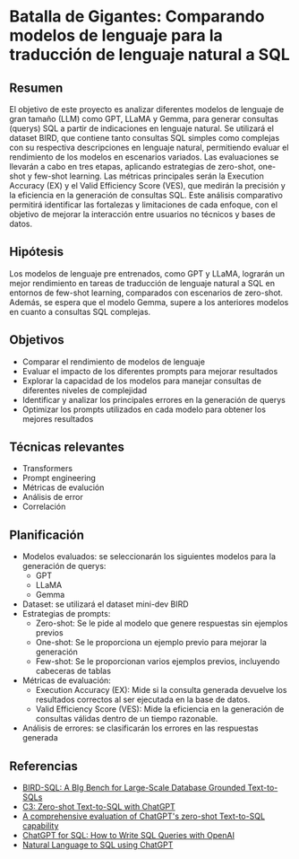 # Batalla de Gigantes: Comparando modelos de lenguaje para la traducción de lenguaje natural a SQL


## Resumen
El objetivo de este proyecto es analizar diferentes modelos de lenguaje de gran tamaño (LLM) como GPT, LLaMA y Gemma, para generar consultas (querys) SQL a partir de indicaciones en lenguaje natural. Se utilizará el dataset BIRD, que contiene tanto consultas SQL simples como complejas con su respectiva descripciones en lenguaje natural, permitiendo evaluar el rendimiento de los modelos en escenarios variados. Las evaluaciones se llevarán a cabo en tres etapas, aplicando estrategias de zero-shot, one-shot y few-shot learning. Las métricas principales serán la Execution Accuracy (EX) y el Valid Efficiency Score (VES), que medirán la precisión y la eficiencia en la generación de consultas SQL. Este análisis comparativo permitirá identificar las fortalezas y limitaciones de cada enfoque, con el objetivo de mejorar la interacción entre usuarios no técnicos y bases de datos.

## Hipótesis
Los modelos de lenguaje pre entrenados, como GPT y LLaMA, lograrán un mejor rendimiento en tareas de traducción de lenguaje natural a SQL en entornos de few-shot learning, comparados con escenarios de zero-shot. Además, se espera que el modelo Gemma, supere a los anteriores modelos en cuanto a consultas SQL complejas.

## Objetivos 
- Comparar el rendimiento de modelos de lenguaje 
- Evaluar el impacto de los diferentes prompts para mejorar resultados 
- Explorar la capacidad de los modelos para manejar consultas de diferentes niveles de complejidad
- Identificar y analizar los principales errores en la generación de querys 
- Optimizar los prompts utilizados en cada modelo para obtener los mejores resultados

## Técnicas relevantes
- Transformers 
- Prompt engineering
- Métricas de evalución
- Análisis de error
- Correlación 

## Planificación 
- Modelos evaluados: se seleccionarán los siguientes modelos para la generación de querys: 
  - GPT
  - LLaMA
  - Gemma
- Dataset: se utilizará el dataset mini-dev BIRD 
- Estrategias de prompts:  
  - Zero-shot: Se le pide al modelo que genere respuestas sin ejemplos previos
  - One-shot: Se le proporciona un ejemplo previo para mejorar la generación
  - Few-shot: Se le proporcionan varios ejemplos previos, incluyendo cabeceras de tablas
- Métricas de evaluación: 
  - Execution Accuracy (EX): Mide si la consulta generada devuelve los resultados correctos al ser ejecutada en la base de datos.
  - Valid Efficiency Score (VES): Mide la eficiencia en la generación de consultas válidas dentro de un tiempo razonable.
- Análisis de errores: se clasificarán los errores en las respuestas generada


## Referencias
- [BIRD-SQL: A BIg Bench for Large-Scale Database Grounded Text-to-SQLs](https://bird-bench.github.io/)
- [C3: Zero-shot Text-to-SQL with ChatGPT](https://paperswithcode.com/paper/c3-zero-shot-text-to-sql-with-chatgpt)
- [A comprehensive evaluation of ChatGPT's zero-shot Text-to-SQL capability](https://paperswithcode.com/paper/a-comprehensive-evaluation-of-chatgpt-s-zero)
- [ChatGPT for SQL: How to Write SQL Queries with OpenAI](https://popsql.com/blog/chatgpt-for-sql)
- [Natural Language to SQL using ChatGPT](https://medium.com/@soumyansh/natural-language-to-sql-using-chatgpt-cb330d055180)
